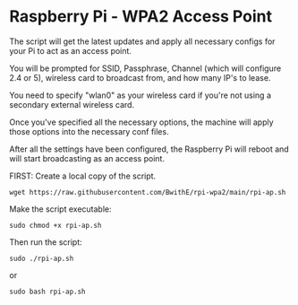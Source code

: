 # Raspberry Pi - WPA2 Access Point
The script will get the latest updates and apply all necessary configs for your Pi to act as an access point.

You will be prompted for SSID, Passphrase, Channel (which will configure 2.4 or 5), wireless card to broadcast from, and how many IP's to lease.

You need to specify "wlan0" as your wireless card if you're not using a secondary external wireless card.

Once you've specified all the necessary options, the machine will apply those options into the necessary conf files.

After all the settings have been configured, the Raspberry Pi will reboot and will start broadcasting as an access point.


FIRST: Create a local copy of the script.


```wget https://raw.githubusercontent.com/BwithE/rpi-wpa2/main/rpi-ap.sh```

Make the script executable: 

```sudo chmod +x rpi-ap.sh```

Then run the script: 

```sudo ./rpi-ap.sh``` 

or 

```sudo bash rpi-ap.sh```


